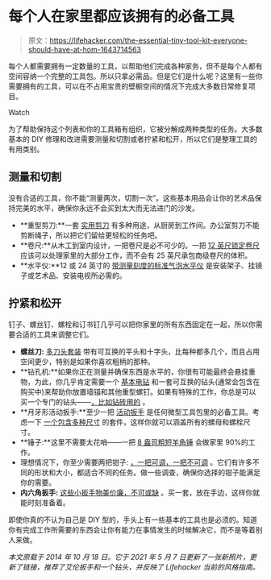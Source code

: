 # 每个人在家里都应该拥有的必备工具

> 原文：<https://lifehacker.com/the-essential-tiny-tool-kit-everyone-should-have-at-hom-1643714563>

每个人都需要拥有一定数量的工具，以帮助他们完成各种家务，但不是每个人都有空间容纳一个完整的工具包。所以只拿必需品。但是它们是什么呢？这里有一些你需要拥有的工具，可以在不占用宝贵的壁橱空间的情况下完成大多数日常修复项目。

Watch

为了帮助保持这个列表和你的工具箱有组织，它被分解成两种类型的任务。大多数基本的 DIY 修理和改进需要测量和切割或者拧紧和松开，所以它们是整理工具的有用类别。

## **测量和切割**

没有合适的工具，你不能“测量两次，切割一次”。这些基本用品会让你的艺术品保持完美的水平，确保你永远不会买到太大而无法进门的沙发。

*   **重型剪刀:**一套 [实用剪刀](https://amzn.to/3xNQO6W) 有多种用途，从厨房到工作间。办公室剪刀不能剪断绳子，所以把它们留给更轻松的任务吧。
*   **卷尺:**从木工到室内设计，一把卷尺是必不可少的。一把 [12 英尺锁定卷尺](https://amzn.to/3tqQgRe) 应该可以处理家里的大部分工作，而不会有 25 英尺承包商级卷尺的体积。
*   **水平仪:**12 或 24 英寸的 [带测量刻度的标准气泡水平仪](https://amzn.to/2PWIjW4) 是安装架子、挂镜子或艺术品、安装电视所必需的。

## **拧紧和松开**

钉子、螺丝钉、螺栓和订书钉几乎可以把你家里的所有东西固定在一起，所以你需要合适的工具来调整它们。

*   **螺丝刀:** [多刀头套装](https://amzn.to/3ep9wu6) 带有可互换的平头和十字头，比每种都多几个，而且占用空间更少，特别是如果你喜欢粗柄的那种。
*   **钻孔机:**如果你正在测量并确保东西是水平的，你很有可能最终会悬挂重物，为此，你几乎肯定需要一个 [基本电钻](https://www.amazon.com/DECKER-LD120VA-20-Volt-Lithium-Accessories/dp/B006V6YAPI/ref=sr_1_6?asc_campaign=InlineText&asc_refurl=https://lifehacker.com/the-essential-tiny-tool-kit-everyone-should-have-at-hom-1643714563&asc_source=&tag=kinjalifehackerlink-20) 和一套可互换的钻头(通常会包含在购买中)来帮助你放置墙锚和其他重型螺钉。如果有特殊的工作，你总是可以买一个专门的钻头——[，比如钻砖用的](https://www.amazon.com/Concrete-Professional-Industrial-Strength-TITGGI/dp/B088M8TT8L/ref=asc_df_B088M8TT8L/?asc_campaign=InlineText&asc_refurl=https://lifehacker.com/the-essential-tiny-tool-kit-everyone-should-have-at-hom-1643714563&asc_source=&tag=kinjalifehackerlink-20) 。
*   **月牙形活动扳手:**至少一把 [活动扳手](https://amzn.to/3b8s4fS) 是任何微型工具包里的必备工具。考虑一下 [一个包含多种尺寸](https://amzn.to/2PWHY5K) 的套件，这样你就可以涵盖所有的螺母和螺栓尺寸。
*   **锤子:**这里不需要太花哨——一把 [8 盎司粗短羊角锤](https://amzn.to/2RwtiL6) 会做家里 90%的工作。
*   理想情况下，你至少需要两把钳子: [，一把可调，一把不可调](https://www.thisoldhouse.com/tools/21015376/choosing-and-using-pliers) 。它们有许多不同的形状和大小，都适合不同的任务。做一些调查，确保你选择的钳子能满足你的需要。
*   **内六角扳手:** [这些小扳手物美价廉，不可或缺](https://lifehacker.com/how-to-buy-the-right-allen-wrench-set-because-you-need-1846767712) 。买一套，放在手边，这样你就能时刻准备着。

即使你真的不认为自己是 DIY 型的，手头上有一些基本的工具也是必须的。知道你有完成工作所需要的东西会让你有能力在事情发生的时候解决它，而不是等着别人来做。

*本文原载于 2014 年 10 月 18 日。它于 2021 年 5 月 7 日更新了一张新照片，更新了链接，推荐了艾伦扳手和一个钻头，并反映了 Lifehacker 当前的风格指南。*